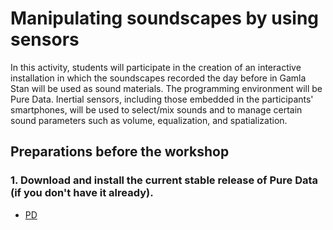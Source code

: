 # Manipulating soundscapes by using sensors
In this activity, students will participate in the creation of an interactive installation in which
the soundscapes recorded the day before in Gamla Stan will be used as sound materials.
The programming environment will be Pure Data.
Inertial sensors, including those embedded in the participants' smartphones, will be used to
select/mix sounds and to manage certain sound parameters such as volume, equalization,
and spatialization.

## Preparations before the workshop
### 1. Download and install the current stable release of Pure Data (if you don't have it already).
- [PD](http://msp.ucsd.edu/software.html)
